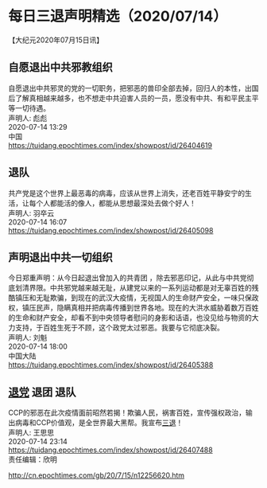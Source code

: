 # 每日三退声明精选（2020/07/14）
  
  
【大纪元2020年07月15日讯】  
## 自愿退出中共邪教组织  
自愿退出中共邪灵的党的一切职务，把邪恶的兽印全部去掉，回归人的本性，出国后了解真相越来越多，也不想走中共迫害人员的一员，愿没有中共、有和平民主平等一切待遇。  
声明人: 彪彪  
2020-07-14 13:29  
中国  
https://tuidang.epochtimes.com/index/showpost/id/26404619  
## 退队  
共产党是这个世界上最恶毒的病毒，应该从世界上消失，还老百姓平静安宁的生活，让每个人都能活的像人，都能从思想最深处去做个好人！  
声明人: 羽卒云  
2020-07-14 16:07  
https://tuidang.epochtimes.com/index/showpost/id/26405098  
## 声明退出中共一切组织  
今日郑重声明：从今日起退出曾加入的共青团 ，除去邪恶印记，从此与中共党彻底划清界限。中共邪党越来越无耻，从建党以来的一系列运动都是对无辜百姓的残酷镇压和无耻欺骗，到现在的武汉大疫情，无视国人的生命财产安全，一味只保政权，镇压民声，隐瞒真相并把病毒传播到世界各地。现在的大洪水威胁着数万百姓的生命和财产安全，却看不到中央领导者慰问的身影和话语，也没见给与物资的大力支持，于百姓生死于不顾，这个政党太过邪恶。我要与它彻底决裂。  
声明人: 刘魁  
2020-07-14 18:00  
中国大陆  
https://tuidang.epochtimes.com/index/showpost/id/26405388  
## <a href="http://cn.epochtimes.com/gb/tag/%E9%80%80%E5%85%9A.html">退党</a> 退团 退队  
CCP的邪恶在此次疫情面前昭然若揭！欺骗人民，祸害百姓，宣传强权政治，输出病毒和CCP价值观，是全世界最大黑帮。我宣布<a href="http://cn.epochtimes.com/gb/tag/%E4%B8%89%E9%80%80.html">三退</a>！  
声明人: 王思思  
2020-07-14 23:14  
https://tuidang.epochtimes.com/index/showpost/id/26407488  
责任编辑：欣明  
  
  
  
http://cn.epochtimes.com/gb/20/7/15/n12256620.htm
